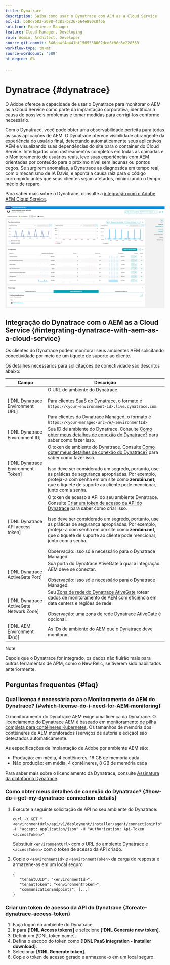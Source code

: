 ```yaml
---
title: Dynatrace
description: Saiba como usar o Dynatrace com AEM as a Cloud Service
exl-id: b58c8b82-a098-4d81-bc36-664e890c8f66
solution: Experience Manager
feature: Cloud Manager, Developing
role: Admin, Architect, Developer
source-git-commit: 646ca4f4a441bf1565558002dcd6f96d3e228563
workflow-type: tm+mt
source-wordcount: '589'
ht-degree: 0%

---
```


# Dynatrace {#dynatrace}

O Adobe oferece a capacidade de usar o Dynatrace para monitorar o AEM as a Cloud Service como parte da implantação corporativa, identificar a causa de possíveis problemas e tomar medidas para corrigi-los conforme necessário.

Com o Dynatrace, você pode obter uma observabilidade perfeita para todas as suas aplicações de AEM. O Dynatrace oferece visibilidade abrangente da experiência do usuário final, detectando automaticamente seus aplicativos AEM e visualizando suas dependências do site para o container do Cloud Service. Interligados com rastreamentos completos em todas as camadas e o Monitoramento de usuários reais, leve suas experiências com AEM orientadas por conteúdo para o próximo nível sem lacunas ou pontos cegos. Se surgirem anomalias, a Dynatrace as diagnostica em tempo real, com o mecanismo de IA Davis, e aponta a causa raiz para o código corrompido antes que seus clientes sejam afetados, minimizando o tempo médio de reparo.

Para saber mais sobre o Dynatrace, consulte a [integração com o Adobe AEM Cloud Service](https://www.dynatrace.com/hub/detail/adobe-experience-manager-1/).

![Métricas de desempenho do autor e editor de AEM](/help/implementing/cloud-manager/assets/dynatrace-performance-metrics.png)

## Integração do Dynatrace com o AEM as a Cloud Service {#integrating-dynatrace-with-aem-as-a-cloud-service}

Os clientes do Dynatrace podem monitorar seus ambientes AEM solicitando conectividade por meio de um tíquete de suporte ao cliente.

Os detalhes necessários para solicitações de conectividade são descritos abaixo:

| **Campo** | **Descrição** |
|---|---|
| [!DNL Dynatrace Environment URL] | O URL do ambiente do Dynatrace.<br><br>Para clientes SaaS do Dynatrace, o formato é `https://<your-environment-id>.live.dynatrace.com`.<br><br>Para clientes do Dynatrace Managed, o formato é `https://<your-managed-url>/e/<environmentId>` |
| [!DNL Dynatrace Environment ID] | Sua ID de ambiente do Dynatrace. Consulte [Como obter meus detalhes de conexão do Dynatrace?](#how-do-i-get-my-dynatrace-connection-details) para saber como fazer isso. |
| [!DNL Dynatrace Environment Token] | O token de ambiente do Dynatrace. Consulte [Como obter meus detalhes de conexão do Dynatrace?](#how-do-i-get-my-dynatrace-connection-details) para saber como fazer isso.<br><br>Isso deve ser considerado um segredo, portanto, use as práticas de segurança apropriadas. Por exemplo, proteja-a com senha em um site como **zerobin.net**, que o tíquete de suporte ao cliente pode mencionar, junto com a senha. |
| [!DNL Dynatrace API access token] | O token de acesso à API do seu ambiente Dynatrace.  Consulte [Criar um token de acesso da API do Dynatrace](#create-dynatrace-access-token) para saber como criar isso.<br><br>Isso deve ser considerado um segredo, portanto, use as práticas de segurança apropriadas. Por exemplo, proteja-a com senha em um site como **zerobin.net**, que o tíquete de suporte ao cliente pode mencionar, junto com a senha.<br><br>Observação: isso só é necessário para o Dynatrace Managed. |
| [!DNL Dynatrace ActiveGate Port] | Sua porta do Dynatrace AtiveGate à qual a integração AEM deve se conectar.<br><br>Observação: isso só é necessário para o Dynatrace Managed. |
| [!DNL Dynatrace ActiveGate Network Zone] | Seu [Zona de rede do Dynatrace AtiveGate](https://docs.dynatrace.com/docs/manage/network-zones) rotear dados de monitoramento de AEM com eficiência em data centers e regiões de rede.<br><br>Observação: uma zona de rede Dynatrace AtiveGate é opcional. |
| [!DNL AEM Environment ID(s)] | As IDs de ambiente do AEM que o Dynatrace deve monitorar. |

>[!NOTE]
>
>Depois que o Dynatrace for integrado, os dados não fluirão mais para outras ferramentas de APM, como o New Relic, se tiverem sido habilitados anteriormente.

## Perguntas frequentes {#faq}

### Qual licença é necessária para o Monitoramento do AEM do Dynatrace? {#which-license-do-i-need-for-AEM-monitoring}

O monitoramento do Dynatrace AEM exige uma licença da Dynatrace. O licenciamento do Dynatrace AEM é baseado em [monitoramento de pilha completa para contêineres Kubernetes](https://docs.dynatrace.com/docs/shortlink/dps-hosts#gib-hour-calculation-for-containers-and-application-only-monitoring). Os tamanhos de memória dos contêineres de AEM monitorados (serviços de autoria e edição) são detectados automaticamente.

As especificações de implantação de Adobe por ambiente AEM são:

* Produção: em média, 4 contêineres, 16 GB de memória cada
* Não produção: em média, 4 contêineres, 8 GB de memória cada

Para saber mais sobre o licenciamento da Dynatrace, consulte [Assinatura da plataforma Dynatrace](https://docs.dynatrace.com/docs/shortlink/dynatrace-platform-subscription).

### Como obter meus detalhes de conexão do Dynatrace? {#how-do-i-get-my-dynatrace-connection-details}

1. Execute a seguinte solicitação de API no seu ambiente do Dynatrace:

   ```
   curl -X GET "<environmentUrl>/api/v1/deployment/installer/agent/connectioninfo" -H "accept: application/json" -H "Authorization: Api-Token <accessToken>"
   ```


   Substituir `<environmentUrl>` com o URL do ambiente Dynatrace e `<accessToken>` com o token de acesso da API criado.

1. Copie o `<environmentId>` e `<environmentToken>` da carga de resposta e armazene-as em um local seguro.

   ```
   {
      "tenantUUID": "<environmentId>",
      "tenantToken": "<environmentToken>",
      "communicationEndpoints": [...]
   }
   ```

### Criar um token de acesso da API do Dynatrace {#create-dynatrace-access-token}

1. Faça logon no ambiente do Dynatrace.
1. Ir para **[!DNL Access tokens]** e selecione **[!DNL Generate new token]**.
1. Definir um [!DNL token name].
1. Defina o escopo do token como **[!DNL PaaS integration - Installer download]**.
1. Selecionar **[!DNL Generate token]**.
1. Copie o token de acesso gerado e armazene-o em um local seguro.





